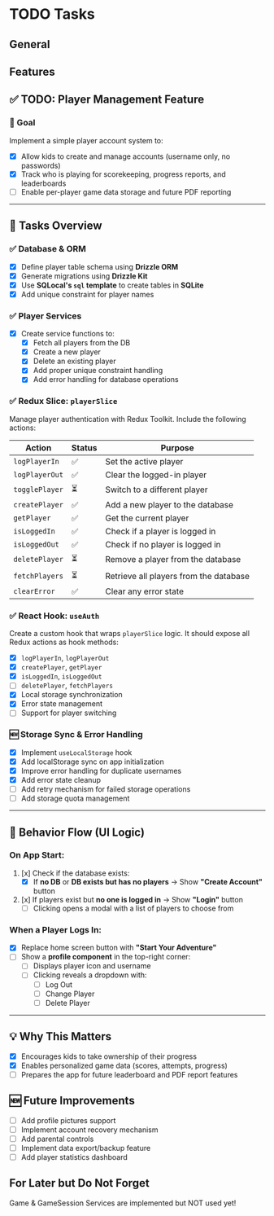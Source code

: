 # TODO Tasks

## General

## Features

## ✅ TODO: Player Management Feature

### 🎯 Goal

Implement a simple player account system to:

- [x] Allow kids to create and manage accounts (username only, no passwords)
- [x] Track who is playing for scorekeeping, progress reports, and leaderboards
- [ ] Enable per-player game data storage and future PDF reporting

---

## 🔧 Tasks Overview

### ✅ Database & ORM

- [x] Define player table schema using **Drizzle ORM**
- [x] Generate migrations using **Drizzle Kit**
- [x] Use **SQLocal's `sql` template** to create tables in **SQLite**
- [x] Add unique constraint for player names

### ✅ Player Services

- [x] Create service functions to:
  - [x] Fetch all players from the DB
  - [x] Create a new player
  - [x] Delete an existing player
  - [x] Add proper unique constraint handling
  - [x] Add error handling for database operations

### ✅ Redux Slice: `playerSlice`

Manage player authentication with Redux Toolkit. Include the following actions:

| Action         | Status | Purpose                                |
| -------------- | ------ | -------------------------------------- |
| `logPlayerIn`  | ✅     | Set the active player                  |
| `logPlayerOut` | ✅     | Clear the logged-in player             |
| `togglePlayer` | ⏳     | Switch to a different player           |
| `createPlayer` | ✅     | Add a new player to the database       |
| `getPlayer`    | ✅     | Get the current player                 |
| `isLoggedIn`   | ✅     | Check if a player is logged in         |
| `isLoggedOut`  | ✅     | Check if no player is logged in        |
| `deletePlayer` | ⏳     | Remove a player from the database      |
| `fetchPlayers` | ⏳     | Retrieve all players from the database |
| `clearError`   | ✅     | Clear any error state                  |

### ✅ React Hook: `useAuth`

Create a custom hook that wraps `playerSlice` logic. It should expose all Redux actions as hook methods:

- [x] `logPlayerIn`, `logPlayerOut`
- [x] `createPlayer`, `getPlayer`
- [x] `isLoggedIn`, `isLoggedOut`
- [ ] `deletePlayer`, `fetchPlayers`
- [x] Local storage synchronization
- [x] Error state management
- [ ] Support for player switching

### 🆕 Storage Sync & Error Handling

- [x] Implement `useLocalStorage` hook
- [x] Add localStorage sync on app initialization
- [x] Improve error handling for duplicate usernames
- [x] Add error state cleanup
- [ ] Add retry mechanism for failed storage operations
- [ ] Add storage quota management

---

## 🧪 Behavior Flow (UI Logic)

### On App Start:

1. [x] Check if the database exists:
   - [x] If **no DB** or **DB exists but has no players** → Show **"Create Account"** button
2. [x] If players exist but **no one is logged in** → Show **"Login"** button
   - [ ] Clicking opens a modal with a list of players to choose from

### When a Player Logs In:

- [x] Replace home screen button with **"Start Your Adventure"**
- [ ] Show a **profile component** in the top-right corner:
  - [ ] Displays player icon and username
  - [ ] Clicking reveals a dropdown with:
    - [ ] Log Out
    - [ ] Change Player
    - [ ] Delete Player

---

## 💡 Why This Matters

- [x] Encourages kids to take ownership of their progress
- [x] Enables personalized game data (scores, attempts, progress)
- [ ] Prepares the app for future leaderboard and PDF report features

## 🆕 Future Improvements

- [ ] Add profile pictures support
- [ ] Implement account recovery mechanism
- [ ] Add parental controls
- [ ] Implement data export/backup feature
- [ ] Add player statistics dashboard

## For Later but Do Not Forget

Game & GameSession Services are implemented but NOT used yet!
